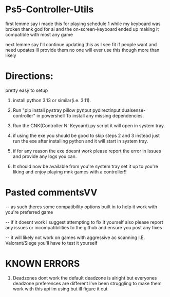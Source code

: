 # Ps5-Controller-Utils

first lemme say i made this for playing schedule 1 while my keyboard was broken thank god for ai and the on-screen-keyboard ended up making it compatible with most any game

next lemme say I'll continue updating this as I see fit if people want and need updates ill provide them no one will ever use this though more than likely

# Directions:
pretty easy to setup

1. install python 3.13 or similar(i.e. 3.11).

2. Run "pip install pystray pillow pynput pydirectinput dualsense-controller" in powershell To install any missing dependencies.

3. Run the CNK(Controller N' Keyoard).py script it will open in system tray.

4. if using the exe you should be good to skip steps 2 and 3 instead just run the exe after installing python and it will start in system tray.

5. if for any reason the exe doesnt work please report the error in Issues and provide any logs you can.

6. It should now be available from you're system tray set it up to you're liking and enjoy playing mnk games with a controller!!

# Pasted commentsVV
-- as such theres some compatibility options built in to help it work with you're preferred game 

-- if it doesnt work i suggest attempting to fix it yourself also please report any issues or incompatibilities to the github and ensure you post any fixes

-- it will likely not work on games with aggressive ac scanning I.E. Valorant/Siege you'll have to test it yourself


# KNOWN ERRORS
1. Deadzones dont work the default deadzone is alright but everyones deadzone preferences are different I've been struggling to make them work with this api im using but ill figure it out
